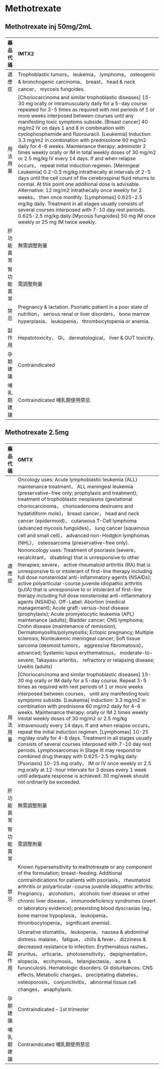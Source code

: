# Methotrexate

## Methotrexate inj 50mg/2mL

##### 

| 藥品代碼   | IMTX2                                                                                                                                                                                                                                                                                                                                                                                                                                                                                                                                                                                                                                                                                                                                                                                                                                                                                                                                                                                                                                                                                                                                                                        |
|:-----------|:-----------------------------------------------------------------------------------------------------------------------------------------------------------------------------------------------------------------------------------------------------------------------------------------------------------------------------------------------------------------------------------------------------------------------------------------------------------------------------------------------------------------------------------------------------------------------------------------------------------------------------------------------------------------------------------------------------------------------------------------------------------------------------------------------------------------------------------------------------------------------------------------------------------------------------------------------------------------------------------------------------------------------------------------------------------------------------------------------------------------------------------------------------------------------------|
| 適應症     | Trophoblastic tumors， leukemia， lymphoma， osteogenic & bronchogenic carcinoma， breast， head & neck cancer， mycosis fungoides.                                                                                                                                                                                                                                                                                                                                                                                                                                                                                                                                                                                                                                                                                                                                                                                                                                                                                                                                                                                                                                          |
| 用法用量   | [Choriocarcinoma and similar trophoblastic diseases] 15-30 mg orally or intramuscularly daily for a 5-day course repeated for 3-5 times as required with rest periods of 1 or more weeks interposed between courses until any manifesting toxic symptoms subside. [Breast cancer] 40 mg/m2 IV on days 1 and 8 in combination with cyclophosphamide and fluorouracil. [Leukemia] Induction: 3.3 mg/m2 in combination with prednisolone 60 mg/m2 daily for 4-6 weeks. Maintenance therapy: administer 2 times weekly orally or IM in total weekly doses of 30 mg/m2 or 2.5 mg/kg IV every 14 days. If and when relapse occurs， repeat initial induction regimen. [Meningeal Leukemia] 0.2-0.5 mg/kg intrathecally at intervals of 2-5 days until the cell count of the cerebrospinal fluid returns to normal. At this point one additional dose is advisable. Alternative: 12 mg/m2 intrathecally once weekly for 2 weeks， then once monthly. [Lymphomas] 0.625-2.5 mg/kg daily. Treatment in all stages usually consists of several courses interposed with 7-10 day rest periods. 0.625-2.5 mg/kg daily.[Mycosis fungoides] 50 mg IM once weekly or 25 mg IM twice weekly. |
| 肝功能異常 | 無需調整劑量                                                                                                                                                                                                                                                                                                                                                                                                                                                                                                                                                                                                                                                                                                                                                                                                                                                                                                                                                                                                                                                                                                                                                                 |
| 腎功能異常 | 需調整劑量                                                                                                                                                                                                                                                                                                                                                                                                                                                                                                                                                                                                                                                                                                                                                                                                                                                                                                                                                                                                                                                                                                                                                                   |
| 禁忌       | Pregnancy & lactation. Psoriatic patient in a poor state of nutrition， serious renal or liver disorders， bone marrow hyperplasia， leukopenia， thrombocytopenia or anemia.                                                                                                                                                                                                                                                                                                                                                                                                                                                                                                                                                                                                                                                                                                                                                                                                                                                                                                                                                                                                |
| 副作用     | Hepatotoxicity， GI， dermatological， liver & GUT toxicity.                                                                                                                                                                                                                                                                                                                                                                                                                                                                                                                                                                                                                                                                                                                                                                                                                                                                                                                                                                                                                                                                                                                 |
| 孕期建議   | Contraindicated                                                                                                                                                                                                                                                                                                                                                                                                                                                                                                                                                                                                                                                                                                                                                                                                                                                                                                                                                                                                                                                                                                                                                              |
| 哺乳期建議 | Contraindicated 哺乳期使用禁忌                                                                                                                                                                                                                                                                                                                                                                                                                                                                                                                                                                                                                                                                                                                                                                                                                                                                                                                                                                                                                                                                                                                                               |

## Methotrexate 2.5mg

##### 

| 藥品代碼   | OMTX                                                                                                                                                                                                                                                                                                                                                                                                                                                                                                                                                                                                                                                                                                                                                                                                                                                                                                                                                                                                                                                                                                                                                                                                                                                                                                                                                                                                                                                                                                                                                  |
|:-----------|:------------------------------------------------------------------------------------------------------------------------------------------------------------------------------------------------------------------------------------------------------------------------------------------------------------------------------------------------------------------------------------------------------------------------------------------------------------------------------------------------------------------------------------------------------------------------------------------------------------------------------------------------------------------------------------------------------------------------------------------------------------------------------------------------------------------------------------------------------------------------------------------------------------------------------------------------------------------------------------------------------------------------------------------------------------------------------------------------------------------------------------------------------------------------------------------------------------------------------------------------------------------------------------------------------------------------------------------------------------------------------------------------------------------------------------------------------------------------------------------------------------------------------------------------------|
| 適應症     | Oncology uses: Acute lymphoblastic leukemia (ALL) maintenance treatment， ALL meningeal leukemia (preservative-free only; prophylaxis and treatment); treatment of trophoblastic neoplasms (gestational choriocarcinoma， chorioadenoma destruens and hydatidiform mole)， breast cancer， head and neck cancer (epidermoid)， cutaneous T-Cell lymphoma (advanced mycosis fungoides)， lung cancer (squamous cell and small cell)， advanced non-Hodgkin lymphomas (NHL)， osteosarcoma (preservative-free only). Nononcology uses: Treatment of psoriasis (severe， recalcitrant， disabling) that is unresponsive to other therapies; severe， active rheumatoid arthritis (RA) that is unresponsive to or intolerant of first-line therapy including full dose nonsteroidal anti-inflammatory agents (NSAIDs); active polyarticular-course juvenile idiopathic arthritis (pJIA) that is unresponsive to or intolerant of first-line therapy including full dose nonsteroidal anti-inflammatory agents (NSAIDs). Off-Label: Abortion (medical management); Acute graft-versus-host disease (prophylaxis); Acute promyelocytic leukemia (APL) maintenance (adults); Bladder cancer; CNS lymphoma; Crohn disease (maintenance of remission); Dermatomyositis/polymyositis; Ectopic pregnancy; Multiple sclerosis; Nonleukemic meningeal cancer; Soft tissue sarcoma (desmoid tumors， aggressive fibromatosis)， advanced; Systemic lupus erythematosus， moderate-to-severe; Takayasu arteritis， refractory or relapsing disease; Uveitis (adults) |
| 用法用量   | [Choriocarcinoma and similar trophoblastic diseases] 15-30 mg orally or IM daily for a 5-day course. Repeat 3-5 times as required with rest periods of 1 or more weeks interposed between courses， until any manifesting toxic symptoms subside. [Leukemia] Induction: 3.3 mg/m2 in combination with prednisone 60 mg/m2 daily for 4-6 weeks. Maintenance therapy: orally or IM 2 times weekly intotal weekly doses of 30 mg/m2 or 2.5 mg/kg intravenously every 14 days. If and when relapse occurs， repeat the initial induction regimen. [Lymphomas] 10-25 mg/day orally for 4-8 days. Treatment in all stages usually consists of several courses interposed with 7-10 day rest periods. Lymphosarcomas in Stage III may respond to combined drug therapy with 0.625-2.5 mg/kg daily. [Psoriasis] 10-25 mg orally， IM or IV once weekly or 2.5 mg orally at 12-hour intervals for 3 doses every 1 week until adequate response is achieved. 30 mg/week should not ordinarily be exceeded.                                                                                                                                                                                                                                                                                                                                                                                                                                                                                                                                                      |
| 肝功能異常 | 無需調整劑量                                                                                                                                                                                                                                                                                                                                                                                                                                                                                                                                                                                                                                                                                                                                                                                                                                                                                                                                                                                                                                                                                                                                                                                                                                                                                                                                                                                                                                                                                                                                          |
| 腎功能異常 | 需調整劑量                                                                                                                                                                                                                                                                                                                                                                                                                                                                                                                                                                                                                                                                                                                                                                                                                                                                                                                                                                                                                                                                                                                                                                                                                                                                                                                                                                                                                                                                                                                                            |
| 禁忌       | Known hypersensitivity to methotrexate or any component of the formulation; breast-feeding. Additional contraindications for patients with psoriasis， rheumatoid arthritis or polyarticular-course juvenile idiopathic arthritis: Pregnancy， alcoholism， alcoholic liver disease or other chronic liver disease， immunodeficiency syndromes (overt or laboratory evidence); preexisting blood dyscrasias (eg， bone marrow hypoplasia， leukopenia， thrombocytopenia， significant anemia).                                                                                                                                                                                                                                                                                                                                                                                                                                                                                                                                                                                                                                                                                                                                                                                                                                                                                                                                                                                                                                                      |
| 副作用     | Ulcerative stomatitis， leukopenia， nausea & abdominal distress. malaise， fatigue， chills & fever， dizziness & decreased resistance to infection. Erythematous rashes， pruritus， urticaria， photosensitivity， depigmentation， alopecia， ecchymosis， telangiectasia， acne & furunculosis. Hematologic disorders. GI disturbances. CNS effects. Metabolic changes， precipitating diabetes， osteoporosis， conjunctivitis， abnormal tissue cell changes， anaphylaxis.                                                                                                                                                                                                                                                                                                                                                                                                                                                                                                                                                                                                                                                                                                                                                                                                                                                                                                                                                                                                                                                                    |
| 孕期建議   | Contraindicated – 1st trimester                                                                                                                                                                                                                                                                                                                                                                                                                                                                                                                                                                                                                                                                                                                                                                                                                                                                                                                                                                                                                                                                                                                                                                                                                                                                                                                                                                                                                                                                                                                       |
| 哺乳期建議 | Contraindicated 哺乳期使用禁忌                                                                                                                                                                                                                                                                                                                                                                                                                                                                                                                                                                                                                                                                                                                                                                                                                                                                                                                                                                                                                                                                                                                                                                                                                                                                                                                                                                                                                                                                                                                        |

